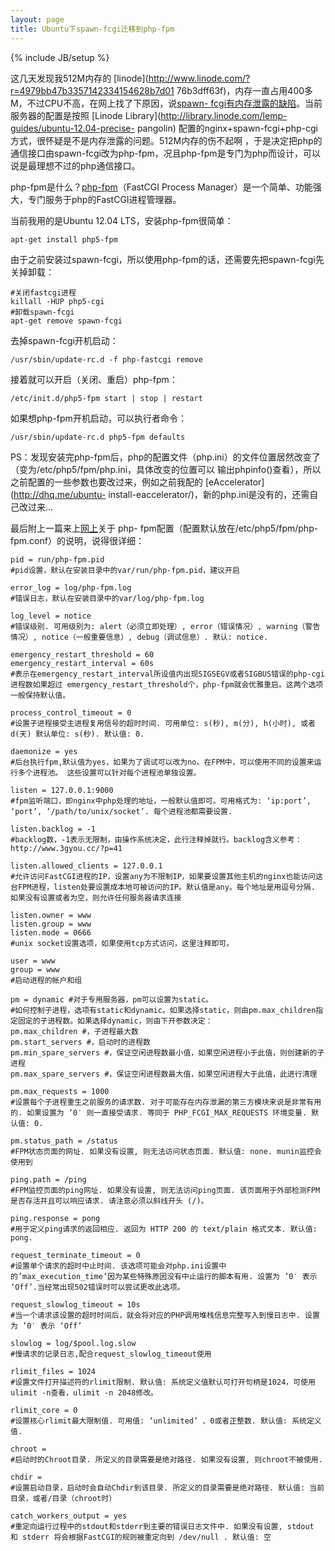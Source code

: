 ```yaml
---
layout: page
title: Ubuntu下spawn-fcgi迁移到php-fpm
---
```

{% include JB/setup %}

这几天发现我512M内存的 [linode](http://www.linode.com/?r=4979bb47b3357142334154628b7d01
76b3dff63f)，内存一直占用400多M，不过CPU不高，在网上找了下原因，说[spawn-
fcgi有内存泄露的缺陷](http://blog.csdn.net/omohe/article/details/4336731)。当前服务器的配置是按照
[Linode Library](http://library.linode.com/lemp-guides/ubuntu-12.04-precise-
pangolin) 配置的nginx+spawn-fcgi+php-cgi方式，很怀疑是不是内存泄露的问题。512M内存的伤不起啊
，于是决定把php的通信接口由spawn-fcgi改为php-fpm，况且php-fpm是专门为php而设计，可以说是最理想不过的php通信接口。

php-fpm是什么？[php-fpm](http://php-fpm.org/)（FastCGI Process
Manager）是一个简单、功能强大，专门服务于php的FastCGI进程管理器。

当前我用的是Ubuntu 12.04 LTS，安装php-fpm很简单：

    
    
    apt-get install php5-fpm

由于之前安装过spawn-fcgi，所以使用php-fpm的话，还需要先把spawn-fcgi先关掉卸载：

    
    
    #关闭fastcgi进程
    killall -HUP php5-cgi
    #卸载spawn-fcgi
    apt-get remove spawn-fcgi
    

去掉spawn-fcgi开机启动：

    
    
    /usr/sbin/update-rc.d -f php-fastcgi remove

接着就可以开启（关闭、重启）php-fpm：

    
    
    /etc/init.d/php5-fpm start | stop | restart
    

如果想php-fpm开机启动，可以执行者命令：

    
    
    /usr/sbin/update-rc.d php5-fpm defaults
    

PS：发现安装完php-fpm后，php的配置文件（php.ini）的文件位置居然改变了（变为/etc/php5/fpm/php.ini，具体改变的位置可以
输出phpinfo()查看），所以之前配置的一些参数也要改过来，例如之前我配的 [eAccelerator](http://dhq.me/ubuntu-
install-eaccelerator/)，新的php.ini是没有的，还需自己改过来...

最后附上一篇来上[网上](http://blog.hexu.org/archives/1078.shtml)关于 php-
fpm配置（配置默认放在/etc/php5/fpm/php-fpm.conf）的说明，说得很详细：

    
    
    pid = run/php-fpm.pid
    #pid设置，默认在安装目录中的var/run/php-fpm.pid，建议开启
    
    error_log = log/php-fpm.log
    #错误日志，默认在安装目录中的var/log/php-fpm.log
    
    log_level = notice
    #错误级别. 可用级别为: alert（必须立即处理）, error（错误情况）, warning（警告情况）, notice（一般重要信息）, debug（调试信息）. 默认: notice.
    
    emergency_restart_threshold = 60
    emergency_restart_interval = 60s
    #表示在emergency_restart_interval所设值内出现SIGSEGV或者SIGBUS错误的php-cgi进程数如果超过 emergency_restart_threshold个，php-fpm就会优雅重启。这两个选项一般保持默认值。
    
    process_control_timeout = 0
    #设置子进程接受主进程复用信号的超时时间. 可用单位: s(秒), m(分), h(小时), 或者 d(天) 默认单位: s(秒). 默认值: 0.
    
    daemonize = yes
    #后台执行fpm,默认值为yes，如果为了调试可以改为no。在FPM中，可以使用不同的设置来运行多个进程池。 这些设置可以针对每个进程池单独设置。
    
    listen = 127.0.0.1:9000
    #fpm监听端口，即nginx中php处理的地址，一般默认值即可。可用格式为: ‘ip:port’, ‘port’, ‘/path/to/unix/socket’. 每个进程池都需要设置.
    
    listen.backlog = -1
    #backlog数，-1表示无限制，由操作系统决定，此行注释掉就行。backlog含义参考：http://www.3gyou.cc/?p=41
    
    listen.allowed_clients = 127.0.0.1
    #允许访问FastCGI进程的IP，设置any为不限制IP，如果要设置其他主机的nginx也能访问这台FPM进程，listen处要设置成本地可被访问的IP。默认值是any。每个地址是用逗号分隔. 如果没有设置或者为空，则允许任何服务器请求连接
    
    listen.owner = www
    listen.group = www
    listen.mode = 0666
    #unix socket设置选项，如果使用tcp方式访问，这里注释即可。
    
    user = www
    group = www
    #启动进程的帐户和组
    
    pm = dynamic #对于专用服务器，pm可以设置为static。
    #如何控制子进程，选项有static和dynamic。如果选择static，则由pm.max_children指定固定的子进程数。如果选择dynamic，则由下开参数决定：
    pm.max_children #，子进程最大数
    pm.start_servers #，启动时的进程数
    pm.min_spare_servers #，保证空闲进程数最小值，如果空闲进程小于此值，则创建新的子进程
    pm.max_spare_servers #，保证空闲进程数最大值，如果空闲进程大于此值，此进行清理
    
    pm.max_requests = 1000
    #设置每个子进程重生之前服务的请求数. 对于可能存在内存泄漏的第三方模块来说是非常有用的. 如果设置为 ’0′ 则一直接受请求. 等同于 PHP_FCGI_MAX_REQUESTS 环境变量. 默认值: 0.
    
    pm.status_path = /status
    #FPM状态页面的网址. 如果没有设置, 则无法访问状态页面. 默认值: none. munin监控会使用到
    
    ping.path = /ping
    #FPM监控页面的ping网址. 如果没有设置, 则无法访问ping页面. 该页面用于外部检测FPM是否存活并且可以响应请求. 请注意必须以斜线开头 (/)。
    
    ping.response = pong
    #用于定义ping请求的返回相应. 返回为 HTTP 200 的 text/plain 格式文本. 默认值: pong.
    
    request_terminate_timeout = 0
    #设置单个请求的超时中止时间. 该选项可能会对php.ini设置中的’max_execution_time’因为某些特殊原因没有中止运行的脚本有用. 设置为 ’0′ 表示 ‘Off’.当经常出现502错误时可以尝试更改此选项。
    
    request_slowlog_timeout = 10s
    #当一个请求该设置的超时时间后，就会将对应的PHP调用堆栈信息完整写入到慢日志中. 设置为 ’0′ 表示 ‘Off’
    
    slowlog = log/$pool.log.slow
    #慢请求的记录日志,配合request_slowlog_timeout使用
    
    rlimit_files = 1024
    #设置文件打开描述符的rlimit限制. 默认值: 系统定义值默认可打开句柄是1024，可使用 ulimit -n查看，ulimit -n 2048修改。
    
    rlimit_core = 0
    #设置核心rlimit最大限制值. 可用值: ‘unlimited’ 、0或者正整数. 默认值: 系统定义值.
    
    chroot =
    #启动时的Chroot目录. 所定义的目录需要是绝对路径. 如果没有设置, 则chroot不被使用.
    
    chdir =
    #设置启动目录，启动时会自动Chdir到该目录. 所定义的目录需要是绝对路径. 默认值: 当前目录，或者/目录（chroot时）
    
    catch_workers_output = yes
    #重定向运行过程中的stdout和stderr到主要的错误日志文件中. 如果没有设置, stdout 和 stderr 将会根据FastCGI的规则被重定向到 /dev/null . 默认值: 空
    

